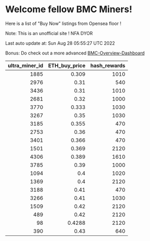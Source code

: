 # Welcome fellow BMC Miners!
Here is a list of "Buy Now" listings from Opensea floor !

Note: This is an unofficial site ! NFA DYOR

Last auto update at: Sun Aug 28 05:55:27 UTC 2022

Bonus: Do check out a more advanced [BMC-Overview-Dashboard](https://dune.com/defifunk/BMC-Overview-Dashboard)


|   ultra_miner_id |   ETH_buy_price |   hash_rewards |
|-----------------:|----------------:|---------------:|
|             1885 |          0.309  |           1010 |
|             2976 |          0.31   |            540 |
|             3436 |          0.31   |           1010 |
|             2681 |          0.32   |           1000 |
|             3770 |          0.333  |           1030 |
|             3267 |          0.35   |           1030 |
|             3185 |          0.355  |            470 |
|             2753 |          0.36   |            470 |
|             3401 |          0.366  |            470 |
|             1501 |          0.369  |           2120 |
|             4306 |          0.389  |           1610 |
|             3785 |          0.39   |           1000 |
|             1094 |          0.4    |           1020 |
|             1369 |          0.4    |           2120 |
|             3188 |          0.41   |            470 |
|             3266 |          0.41   |           1030 |
|             1509 |          0.42   |           2120 |
|              489 |          0.42   |           2120 |
|               98 |          0.4288 |           2120 |
|              390 |          0.43   |            640 |